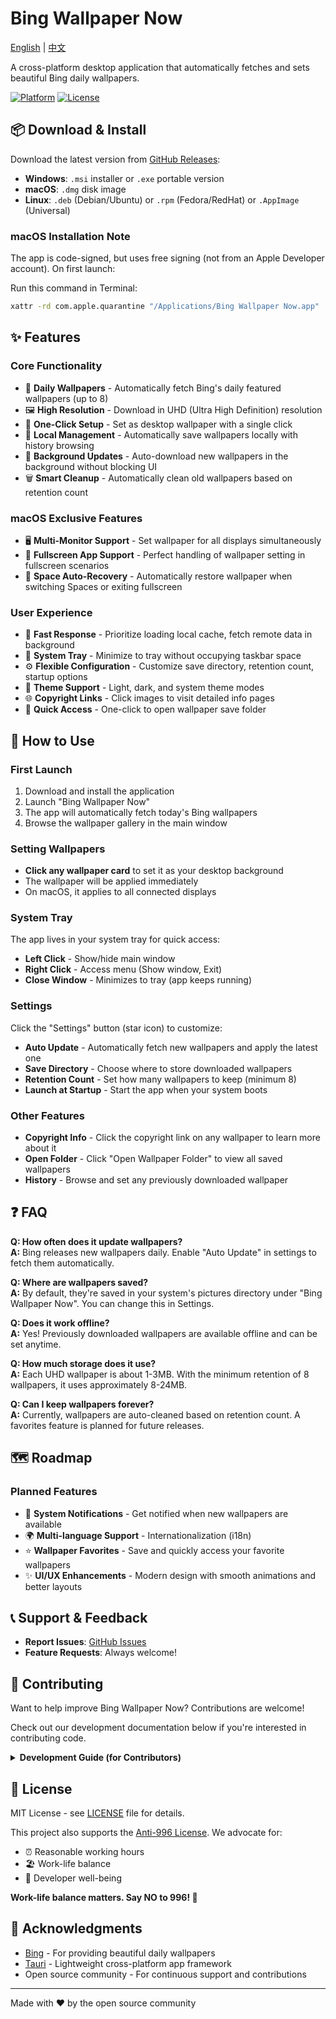 # Bing Wallpaper Now

[English](README.md) | [中文](README.zh.md)

A cross-platform desktop application that automatically fetches and sets beautiful Bing daily wallpapers.

[![Platform](https://img.shields.io/badge/platform-macOS%20%7C%20Windows%20%7C%20Linux-lightgrey)](https://github.com/qiyuey/bing-wallpaper-now/releases)
[![License](https://img.shields.io/badge/license-Anti--996-blue)](https://github.com/996icu/996.ICU)

## 📦 Download & Install

Download the latest version from [GitHub Releases](https://github.com/qiyuey/bing-wallpaper-now/releases):

- **Windows**: `.msi` installer or `.exe` portable version
- **macOS**: `.dmg` disk image
- **Linux**: `.deb` (Debian/Ubuntu) or `.rpm` (Fedora/RedHat) or `.AppImage` (Universal)

### macOS Installation Note

The app is code-signed, but uses free signing (not from an Apple Developer account). On first launch:

Run this command in Terminal:

```bash
xattr -rd com.apple.quarantine "/Applications/Bing Wallpaper Now.app"
```

## ✨ Features

### Core Functionality

- 📸 **Daily Wallpapers** - Automatically fetch Bing's daily featured wallpapers (up to 8)
- 🖼️ **High Resolution** - Download in UHD (Ultra High Definition) resolution
- 🎨 **One-Click Setup** - Set as desktop wallpaper with a single click
- 📁 **Local Management** - Automatically save wallpapers locally with history browsing
- 🔄 **Background Updates** - Auto-download new wallpapers in the background without blocking UI
- 🗑️ **Smart Cleanup** - Automatically clean old wallpapers based on retention count

### macOS Exclusive Features

- 🖥️ **Multi-Monitor Support** - Set wallpaper for all displays simultaneously
- 🎯 **Fullscreen App Support** - Perfect handling of wallpaper setting in fullscreen scenarios
- 🔄 **Space Auto-Recovery** - Automatically restore wallpaper when switching Spaces or exiting fullscreen

### User Experience

- 🚀 **Fast Response** - Prioritize loading local cache, fetch remote data in background
- 💾 **System Tray** - Minimize to tray without occupying taskbar space
- ⚙️ **Flexible Configuration** - Customize save directory, retention count, startup options
- 🎨 **Theme Support** - Light, dark, and system theme modes
- 🌐 **Copyright Links** - Click images to visit detailed info pages
- 📂 **Quick Access** - One-click to open wallpaper save folder

## 🎯 How to Use

### First Launch

1. Download and install the application
2. Launch "Bing Wallpaper Now"
3. The app will automatically fetch today's Bing wallpapers
4. Browse the wallpaper gallery in the main window

### Setting Wallpapers

- **Click any wallpaper card** to set it as your desktop background
- The wallpaper will be applied immediately
- On macOS, it applies to all connected displays

### System Tray

The app lives in your system tray for quick access:

- **Left Click** - Show/hide main window
- **Right Click** - Access menu (Show window, Exit)
- **Close Window** - Minimizes to tray (app keeps running)

### Settings

Click the "Settings" button (star icon) to customize:

- **Auto Update** - Automatically fetch new wallpapers and apply the latest one
- **Save Directory** - Choose where to store downloaded wallpapers
- **Retention Count** - Set how many wallpapers to keep (minimum 8)
- **Launch at Startup** - Start the app when your system boots

### Other Features

- **Copyright Info** - Click the copyright link on any wallpaper to learn more about it
- **Open Folder** - Click "Open Wallpaper Folder" to view all saved wallpapers
- **History** - Browse and set any previously downloaded wallpaper

## ❓ FAQ

**Q: How often does it update wallpapers?**  
**A:** Bing releases new wallpapers daily. Enable "Auto Update" in settings to fetch them automatically.

**Q: Where are wallpapers saved?**  
**A:** By default, they're saved in your system's pictures directory under "Bing Wallpaper Now". You can change this in Settings.

**Q: Does it work offline?**  
**A:** Yes! Previously downloaded wallpapers are available offline and can be set anytime.

**Q: How much storage does it use?**  
**A:** Each UHD wallpaper is about 1-3MB. With the minimum retention of 8 wallpapers, it uses approximately 8-24MB.

**Q: Can I keep wallpapers forever?**  
**A:** Currently, wallpapers are auto-cleaned based on retention count. A favorites feature is planned for future releases.

## 🗺️ Roadmap

### Planned Features

- 🔔 **System Notifications** - Get notified when new wallpapers are available
- 🌍 **Multi-language Support** - Internationalization (i18n)
- ⭐ **Wallpaper Favorites** - Save and quickly access your favorite wallpapers
- ✨ **UI/UX Enhancements** - Modern design with smooth animations and better layouts

## 📞 Support & Feedback

- **Report Issues**: [GitHub Issues](https://github.com/qiyuey/bing-wallpaper-now/issues)
- **Feature Requests**: Always welcome!

## 🤝 Contributing

Want to help improve Bing Wallpaper Now? Contributions are welcome!

Check out our development documentation below if you're interested in contributing code.

<details>
<summary><b>Development Guide (for Contributors)</b></summary>

### Prerequisites

- Node.js 22+ (LTS)
- Rust 1.80+ (Edition 2024)
- OS: macOS 10.15+ / Windows 10+ / Linux

### Install Dependencies

```bash
pnpm install
```

### Development Mode

```bash
pnpm run tauri dev
```

### Build Application

```bash
pnpm run tauri build
```

Build artifacts are located in `src-tauri/target/release/bundle/` directory.

### Project Structure

```bash
bing-wallpaper-now/
├── src/                          # Frontend (React + TypeScript)
│   ├── components/               # React components
│   ├── hooks/                    # React Hooks
│   └── types/                    # TypeScript types
├── src-tauri/                    # Backend (Rust + Tauri)
│   ├── src/
│   │   ├── bing_api.rs          # Bing API integration
│   │   ├── wallpaper_manager.rs # Wallpaper management
│   │   ├── download_manager.rs  # Image downloader
│   │   └── storage.rs           # File storage
│   └── Cargo.toml               # Rust dependencies
└── scripts/                      # Build scripts
```

### Tech Stack

**Frontend**: React 18, TypeScript, Vite

**Backend**: Tauri 2.0, Rust (Edition 2024)

**Key Libraries**:

- `reqwest` - HTTP client
- `serde/serde_json` - Serialization
- `chrono` - Date/time handling
- `wallpaper` - Cross-platform wallpaper setting
- `objc2` - macOS native API bindings

### Development Workflow

1. Fork this repository
2. Create a feature branch (`git checkout -b feature/AmazingFeature`)
3. Commit your changes (`git commit -m 'Add some AmazingFeature'`)
4. Push to the branch (`git push origin feature/AmazingFeature`)
5. Open a Pull Request

### Code Quality

Before submitting a PR:

```bash
make pre-commit  # Run all checks

# Or individually:
pnpm run lint          # ESLint
pnpm run format:check  # Prettier
pnpm run typecheck     # TypeScript
cargo fmt              # Rust format
cargo clippy           # Rust lint
cargo test             # Rust tests
```

</details>

## 📄 License

MIT License - see [LICENSE](LICENSE) file for details.

This project also supports the [Anti-996 License](https://github.com/996icu/996.ICU). We advocate for:

- ⏰ Reasonable working hours
- 🏖️ Work-life balance
- 💪 Developer well-being

**Work-life balance matters. Say NO to 996! 💪**

## 🙏 Acknowledgments

- [Bing](https://www.bing.com) - For providing beautiful daily wallpapers
- [Tauri](https://tauri.app) - Lightweight cross-platform app framework
- Open source community - For continuous support and contributions

---

Made with ❤️ by the open source community
